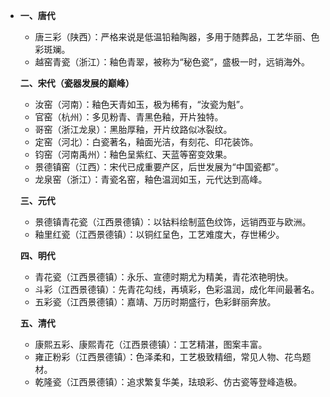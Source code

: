 - **一、唐代**

  - 唐三彩（陕西）：严格来说是低温铅釉陶器，多用于随葬品，工艺华丽、色彩斑斓。
  - 越窑青瓷（浙江）：釉色青翠，被称为“秘色瓷”，盛极一时，远销海外。

  **二、宋代（瓷器发展的巅峰）**

  - 汝窑（河南）：釉色天青如玉，极为稀有，“汝瓷为魁”。
  - 官窑（杭州）：多见粉青、青黑色釉，开片独特。
  - 哥窑（浙江龙泉）：黑胎厚釉，开片纹路似冰裂纹。
  - 定窑（河北）：白瓷著名，釉面光洁，有刻花、印花装饰。
  - 钧窑（河南禹州）：釉色呈紫红、天蓝等窑变效果。
  - 景德镇窑（江西）：宋代已成重要产区，后世发展为“中国瓷都”。
  - 龙泉窑（浙江）：青瓷名窑，釉色温润如玉，元代达到高峰。

  **三、元代**

  - 景德镇青花瓷（江西景德镇）：以钴料绘制蓝色纹饰，远销西亚与欧洲。
  - 釉里红瓷（江西景德镇）：以铜红呈色，工艺难度大，存世稀少。

  **四、明代**

  - 青花瓷（江西景德镇）：永乐、宣德时期尤为精美，青花浓艳明快。
  - 斗彩（江西景德镇）：先青花勾线，再填彩，色彩温润，成化年间最著名。
  - 五彩瓷（江西景德镇）：嘉靖、万历时期盛行，色彩鲜丽奔放。

  **五、清代**

  - 康熙五彩、康熙青花（江西景德镇）：工艺精湛，图案丰富。
  - 雍正粉彩（江西景德镇）：色泽柔和，工艺极致精细，常见人物、花鸟题材。
  - 乾隆瓷（江西景德镇）：追求繁复华美，珐琅彩、仿古瓷等登峰造极。